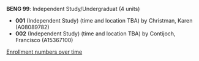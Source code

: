 **BENG 99**: Independent Study/Undergraduat (4 units)

- **001** (Independent Study) (time and location TBA) by Christman, Karen (A08089782)
- **002** (Independent Study) (time and location TBA) by Contijoch, Francisco (A15367100)

[Enrollment numbers over time](./BENG99.tsv)
